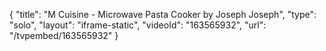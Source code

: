 {
    "title": "M Cuisine - Microwave Pasta Cooker by Joseph Joseph",
    "type": "solo",
    "layout": "iframe-static",
    "videoId": "163565932",
    "url": "\/tvpembed\/163565932"
}